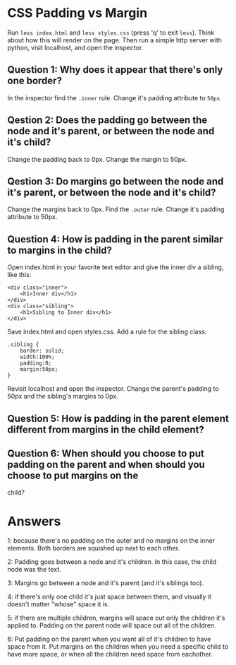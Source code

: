 
# CSS Padding vs Margin

Run `less index.html` and `less styles.css` (press 'q' to exit `less`). Think about how this will render
on the page. Then run a simple http server with python, visit localhost, and open the inspector.

## Question 1: Why does it appear that there's only one border?

In the inspector find the `.inner` rule. Change it's padding attribute to `50px`.

## Qestion 2: Does the padding go between the node and it's parent, or between the node and it's child?

Change the padding back to 0px. Change the margin to 50px.

## Qestion 3: Do margins go between the node and it's parent, or between the node and it's child?

Change the margins back to 0px. Find the `.outer` rule. Change it's padding attribute to 50px.

## Question 4: How is padding in the parent similar to margins in the child?

Open index.html in your favorite text editor and give the inner div a sibling, like this:

```
<div class="inner">
	<h1>Inner div</h1>
</div>
<div class="sibling">
	<h1>Sibling to Inner div</h1>
</div>
```

Save index.html and open styles.css. Add a rule for the sibling class:

```
.sibling {
	border: solid;
	width:100%;
	padding:0;
	margin:50px;
}
```
Revisit localhost and open the inspector. Change the parent's padding to 50px and the sibling's margins
to 0px.

## Question 5: How is padding in the parent element different from margins in the child element?

## Question 6: When should you choose to put padding on the parent and when should you choose to put margins on the
child?

# Answers

1: because there's no padding on the outer and no margins on the inner elements. Both borders are
squished up next to each other.

2: Padding goes between a node and it's children. In this case, the child node was the text.

3: Margins go between a node and it's parent (and it's siblings too).

4: if there's only one child it's just space between them, and visually it doesn't matter "whose" space
it is.

5: if there are multiple children, margins will space out only the children it's applied to. Padding on
the parent node will space out all of the children.

6: Put padding on the parent when you want all of it's children to have space from it. Put margins on
the children when you need a specific child to have more space, or when all the children need space from
eachother.

